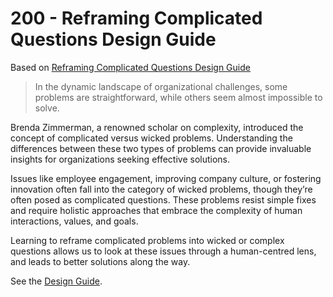 # 200 - Reframing Complicated Questions Design Guide

Based on [Reframing Complicated Questions Design Guide](https://www.overlapassociates.com/ideas/design-guide-reframing-complicated-questions)

> In the dynamic landscape of organizational challenges, some problems are straightforward, while others seem almost impossible to solve.

Brenda Zimmerman, a renowned scholar on complexity, introduced the concept of complicated versus wicked problems. Understanding the differences between these two types of problems can provide invaluable insights for organizations seeking effective solutions.

Issues like employee engagement, improving company culture, or fostering innovation often fall into the category of wicked problems, though they’re often posed as complicated questions. These problems resist simple fixes and require holistic approaches that embrace the complexity of human interactions, values, and goals.

Learning to reframe complicated problems into wicked or complex questions allows us to look at these issues through a human-centred lens, and leads to better solutions along the way.

See the [Design Guide]().
